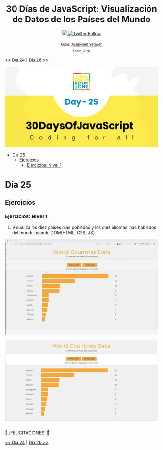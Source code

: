 <div align="center">
  <h1> 30 Días de JavaScript: Visualización de Datos de los Países del Mundo</h1>
  <a class="header-badge" target="_blank" href="https://www.linkedin.com/in/asabeneh/">
  <img src="https://img.shields.io/badge/style--5eba00.svg?label=LinkedIn&logo=linkedin&style=social">
  </a>
  <a class="header-badge" target="_blank" href="https://twitter.com/Asabeneh">
  <img alt="Twitter Follow" src="https://img.shields.io/twitter/follow/asabeneh?style=social">
  </a>

<sub>Autor:
<a href="https://www.linkedin.com/in/asabeneh/" target="_blank">Asabeneh Yetayeh</a><br>
<small> Enero, 2020</small>
</sub>

</div>

[<< Día 24](../dia_24_Proyecto_Sistema_Solar/dia_24_proyecto_sistema_solar.md) | [Día 26 >>](..)

![Thirty Days Of JavaScript](../images/banners/day_1_25.png)

- [Día 25](#día-25)
  - [Ejercicios](#ejercicios)
    - [Ejercicios: Nivel 1](#ejercicios-nivel-1)

# Día 25

## Ejercicios

### Ejercicios: Nivel 1

1. Visualiza los diez países más poblados y los diez idiomas más hablados del mundo usando DOM(HTML, CSS, JS)

![Bar Graph](./../images/projects/dom_min_project_bar_graph_day_5.1.gif)

![Bar Graph](./../images/projects/dom_min_project_bar_graph_day_5.1.png)

🎉 ¡FELICITACIONES! 🎉

[<< Día 24](../dia_24_Proyecto_Sistema_Solar/dia_24_proyecto_sistema_solar.md) | [Día 26 >>](..)
